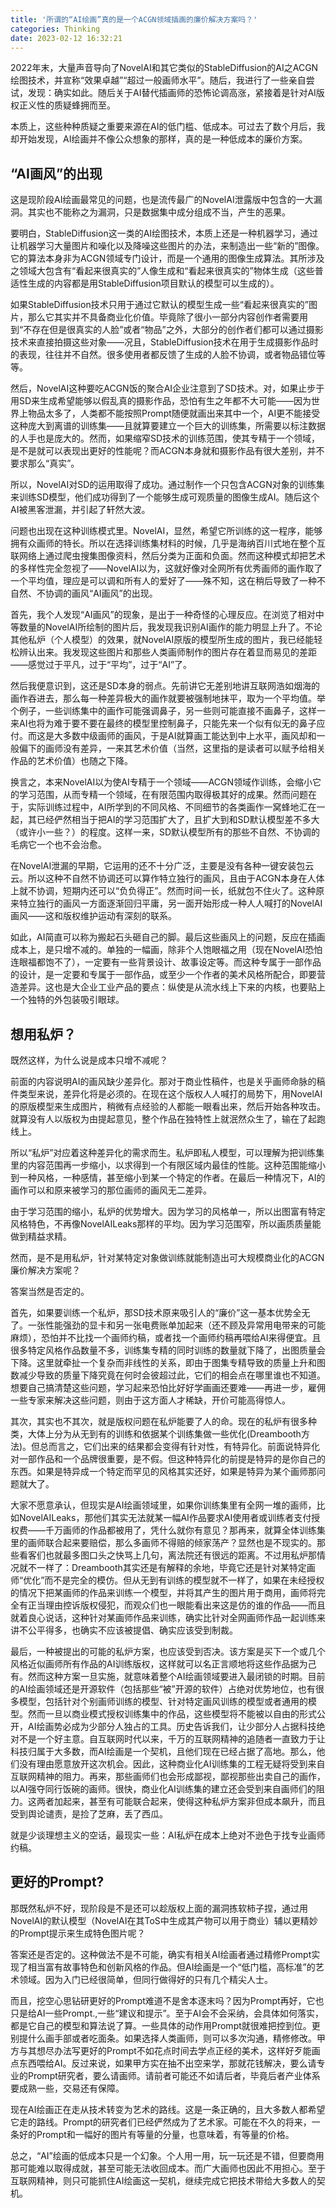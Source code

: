 ```yaml
---
title: '所谓的“AI绘画”真的是一个ACGN领域插画的廉价解决方案吗？'
categories: Thinking
date: 2023-02-12 16:32:21
---
```

2022年末，大量声音导向了NovelAI和其它类似的StableDiffusion的AI之ACGN绘图技术，并宣称“效果卓越”“超过一般画师水平”。随后，我进行了一些亲自尝试，发现：确实如此。随后关于AI替代插画师的恐怖论调高涨，紧接着是针对AI版权正义性的质疑蜂拥而至。

本质上，这些种种质疑之重要来源在AI的低门槛、低成本。可过去了数个月后，我却开始发现，AI绘画并不像公众想象的那样，真的是一种低成本的廉价方案。

## “AI画风”的出现

这是现阶段AI绘画最常见的问题，也是流传最广的NovelAI泄露版中包含的一大漏洞。其实也不能称之为漏洞，只是数据集中成分组成不当，产生的恶果。

要明白，StableDiffusion这一类的AI绘图技术，本质上还是一种机器学习，通过让机器学习大量图片和噪化以及降噪这些图片的办法，来制造出一些“新的”图像。它的算法本身非为ACGN领域专门设计，而是一个通用的图像生成算法。其所涉及之领域大包含有“看起来很真实的”人像生成和“看起来很真实的”物体生成（这些普适性生成的内容都是用StableDiffusion项目默认的模型可以生成的）。

如果StableDiffusion技术只用于通过它默认的模型生成一些“看起来很真实的”图片，那么它其实并不具备商业化价值。毕竟除了很小一部分内容创作者需要用到“不存在但是很真实的人脸”或者“物品”之外，大部分的创作者们都可以通过摄影技术来直接拍摄这些对象——况且，StableDiffusion技术在用于生成摄影作品时的表现，往往并不自然。很多使用者都反馈了生成的人脸不协调，或者物品错位等等。

然后，NovelAI这种要吃ACGN饭的聚合AI企业注意到了SD技术。对，如果止步于用SD来生成希望能够以假乱真的摄影作品，恐怕有生之年都不大可能——因为世界上物品太多了，人类都不能按照Prompt随便就画出来其中一个，AI更不能接受这种庞大到离谱的训练集——且就算要建立一个巨大的训练集，所需要以标注数据的人手也是庞大的。然而，如果缩窄SD技术的训练范围，使其专精于一个领域，是不是就可以表现出更好的性能呢？而ACGN本身就和摄影作品有很大差别，并不要求那么“真实”。

所以，NovelAI对SD的运用取得了成功。通过制作一个只包含ACGN对象的训练集来训练SD模型，他们成功得到了一个能够生成可观质量的图像生成AI。随后这个AI被黑客泄漏，并引起了轩然大波。

问题也出现在这种训练模式里。NovelAI，显然，希望它所训练的这一程序，能够拥有众画师的特长。所以在选择训练集材料的时候，几乎是海纳百川式地在整个互联网络上通过爬虫搜集图像资料，然后分类为正面和负面。然而这种模式却把艺术的多样性完全忽视了——NovelAI以为，这就好像对全网所有优秀画师的画作取了一个平均值，理应是可以调和所有人的爱好了——殊不知，这在稍后导致了一种不自然、不协调的画风“AI画风”的出现。

首先，我个人发现“AI画风”的现象，是出于一种奇怪的心理反应。在浏览了相对中等数量的NovelAI所绘制的图片后，我发现我识别AI画作的能力明显上升了。不论其他私炉（个人模型）的效果，就NovelAI原版的模型所生成的图片，我已经能轻松辨认出来。我发现这些图片和那些人类画师制作的图片存在着显而易见的差距——感觉过于平凡，过于“平均”，过于“AI”了。

然后我便意识到，这还是SD本身的弱点。先前讲它无差别地讲互联网浩如烟海的画作吞进去，那么每一种差异极大的画作就要被强制地抹平，取为一个平均值。举个例子，一些训练集中的画作可能强调鼻子，另一些则可能直接不画鼻子，这样一来AI也将为难于要不要在最终的模型里控制鼻子，只能先来一个似有似无的鼻子应付。而这是大多数中级画师的画风，于是AI就算画工能达到中上水平，画风却和一般偏下的画师没有差异，一来其艺术价值（当然，这里指的是读者可以赋予给相关作品的艺术价值）也随之下降。

换言之，本来NovelAI以为使AI专精于一个领域——ACGN领域作训练，会缩小它的学习范围，从而专精一个领域，在有限范围内取得极其好的成果。然而问题在于，实际训练过程中，AI所学到的不同风格、不同细节的各类画作一窝蜂地汇在一起，其已经俨然相当于把AI的学习范围扩大了，且扩大到和SD默认模型差不多大（或许小一些？）的程度。这样一来，SD默认模型所有的那些不自然、不协调的毛病它一个也不会治愈。

在NovelAI泄漏的早期，它运用的还不十分广泛，主要是没有各种一键安装包云云。所以这种不自然不协调还可以算作特立独行的画风，且由于ACGN本身在人体上就不协调，短期内还可以“负负得正”。然而时间一长，纸就包不住火了。这种原来特立独行的画风一方面逐渐回归平庸，另一面开始形成一种人人喊打的NovelAI画风——这和版权维护运动有深刻的联系。

如此，AI简直可以称为搬起石头砸自己的脚。最后这些画风上的问题，反应在插画成本上，是只增不减的。单独的一幅画，除非个人饱眼福之用（现在NovelAI恐怕连眼福都饱不了），一定要有一些背景设计、故事设定等。而这种专属于一部作品的设计，是一定要和专属于一部作品，或至少一个作者的美术风格所配合，即要营造差异。这也是大企业工业产品的要点：纵使是从流水线上下来的内核，也要贴上一个独特的外包装吸引眼球。

## 想用私炉？

既然这样，为什么说是成本只增不减呢？

前面的内容说明AI的画风缺少差异化。那对于商业性稿件，也是关乎画师命脉的稿件类型来说，差异化将是必须的。在现在这个版权人人喊打的局势下，用NovelAI的原版模型来生成图片，稍微有点经验的人都能一眼看出来，然后开始各种攻击。就算没有人以版权为由提起意见，整个作品在独特性上就泯然众生了，输在了起跑线上。

所以“私炉”对应着这种差异化的需求而生。私炉即私人模型，可以理解为把训练集里的内容范围再一步缩小，以求得到一个有限区域内最佳的性能。这种范围能缩小到一种风格，一种感情，甚至缩小到某一个特定的作者。在最后一种情况下，AI的画作可以和原来被学习的那位画师的画风无二差异。

由于学习范围的缩小，私炉的优势增大。因为学习的风格单一，所以出图富有特定风格特色，不再像NovelAILeaks那样的平均。因为学习范围窄，所以画质质量能做到精益求精。

然而，是不是用私炉，针对某特定对象做训练就能制造出可大规模商业化的ACGN廉价解决方案呢？

答案当然是否定的。

首先，如果要训练一个私炉，那SD技术原来吸引人的“廉价”这一基本优势全无了。一张性能强劲的显卡和另一张电费账单加起来（还不顾及异常用电带来的可能麻烦），恐怕并不比找一个画师约稿，或者找一个画师约稿再喂给AI来得便宜。且很多特定风格作品数量不多，训练集专精的同时训练的数量就下降了，出图质量会下降。这里就牵扯一个复杂而非线性的关系，即由于图集专精导致的质量上升和图数减少导致的质量下降究竟在何时会彼超过此，它们的相会点在哪里谁也不知道。想要自己搞清楚这些问题，学习起来恐怕比好好学画画还要难——再进一步，雇佣一些专家来解决这些问题，则由于这方面人才稀缺，开价可能高得惊人。

其次，其实也不其次，就是版权问题在私炉能要了人的命。现在的私炉有很多种类，大体上分为从无到有的训练和依据某个训练集做一些优化(Dreambooth方法)。但总而言之，它们出来的结果都会变得有针对性，有特异化。前面说特异化对一部作品和一个品牌很重要，是不假。但这种特异化的前提是特异的是你自己的东西。如果是特异成一个特定而罕见的风格其实还好，如果是特异为某个画师那问题就大了。

大家不愿意承认，但现实是AI绘画领域里，如果你训练集里有全网一堆的画师，比如NovelAILeaks，那他们其实无法就某一幅AI作品要求AI使用者或训练者支付授权费——千万画师的作品都被用了，凭什么就你有意见？那再来，就算全体训练集里的画师联合起来要赔偿，那么多画师不得赔的倾家荡产？显然也是不现实的。那些看客们也就最多图口头之快骂上几句，离法院还有很远的距离。不过用私炉那情况就不一样了：Dreambooth其实还是有解释的余地，毕竟它还是针对某特定画师“优化”而不是完全的模仿。但从无到有训练的模型就不一样了，如果在未经授权的情况下把某画师的作品来训练一个模型，并将其产生的图片用于商用，画师将完全有正当理由控诉版权侵犯，而观众们也一眼能看出来这是仿的谁的作品——而且就着良心说话，这种针对某画师作品来训练，确实比针对全网画师作品一起训练来讲不公平得多，也确实不应该被提倡、确实应该受到制裁。

最后，一种被提出的可能的私炉方案，也应该受到否决。该方案是买下一个或几个风格近似画师所有作品的AI训练版权，这样就可以名正言顺地将这些作品据为己有。然而这种方案一旦实施，就意味着整个AI绘画领域要进入最闭锁的时期。目前的AI绘画领域还是开源软件（包括那些“被”开源的软件）占绝对优势地位，也有很多模型，包括针对个别画师训练的模型、针对特定画风训练的模型或者通用的模型。然而一旦以商业模式授权训练集中的作品，这些模型将不能被以自由的形式公开，AI绘画势必成为少部分人独占的工具。历史告诉我们，让少部分人占据科技绝对不是一个好主意。自互联网时代以来，千万的互联网精神的追随者一直致力于让科技归属于大多数，而AI绘画是一个契机，且他们现在已经占据了高地。那么，他们没有理由愿意放开这次机会。因此，这种商业化AI训练集的工程无疑将受到来自互联网精神的阻力。再来，那些画师们也会形成鄙视，鄙视那些出卖自己的画作，以AI强夺同行饭碗的画师。很快，商业化AI训练集的建立还会受到来自画师们的阻力。这两者加起来，甚至有可能联合起来，使得这种私炉方案非但成本飙升，而且受到舆论谴责，是捡了芝麻，丢了西瓜。

就是少谈理想主义的空话，最现实一些：AI私炉在成本上绝对不逊色于找专业画师约稿。

## 更好的Prompt?

那既然私炉不好，现阶段是不是还可以趁版权上面的漏洞拣软柿子捏，通过用NovelAI的默认模型（NovelAI在其ToS中生成其产物可以用于商业）辅以更精妙的Prompt提示来生成特色图片呢？

答案还是否定的。这种做法不是不可能，确实有相关AI绘画者通过精修Prompt实现了相当富有故事特色和创新风格的作品。但AI绘画是一个“低门槛，高标准”的艺术领域。因为入门已经很简单，但同行做得好的只有几个精尖人士。

而且，挖空心思钻研更好的Prompt难道不是舍本逐末吗？因为Prompt再好，它也只是给AI一些Prompt.,一些“建议和提示”。至于AI会不会采纳，会具体如何落实，都是它自己的模型和算法说了算。一些具体的动作用Prompt就很难把控到位。更别提什么画手部或者吃面条。如果选择人类画师，则可以多次沟通，精修修改。甲方与其想尽办法写更好的Prompt不如花点时间去学点正经的美术，这样好歹能画点东西喂给AI。反过来说，如果甲方实在抽不出空来学，那就花钱解决，要么请专业的Prompt研究者，要么请画师。请前者可能还不如请后者，毕竟后者产业体系要成熟一些，交易还有保障。

现在AI绘画正在走从技术转变为艺术的路线。这是一条正确的，且大多数人都希望它走的路线。Prompt的研究者们已经俨然成为了艺术家。可能在不久的将来，一条好的Prompt和一幅好的图片有等量的分量，也意味着，有等量的价格。

总之，“AI”绘画的低成本只是一个幻象。个人用一用，玩一玩还是不错，但要商用那可能难以取得成就，甚至可能无法收回成本。而广大画师也因此不用担心。至于互联网精神，则只可能抓住AI绘画这一契机，继续完成它把技术带给大多数人的契机。
